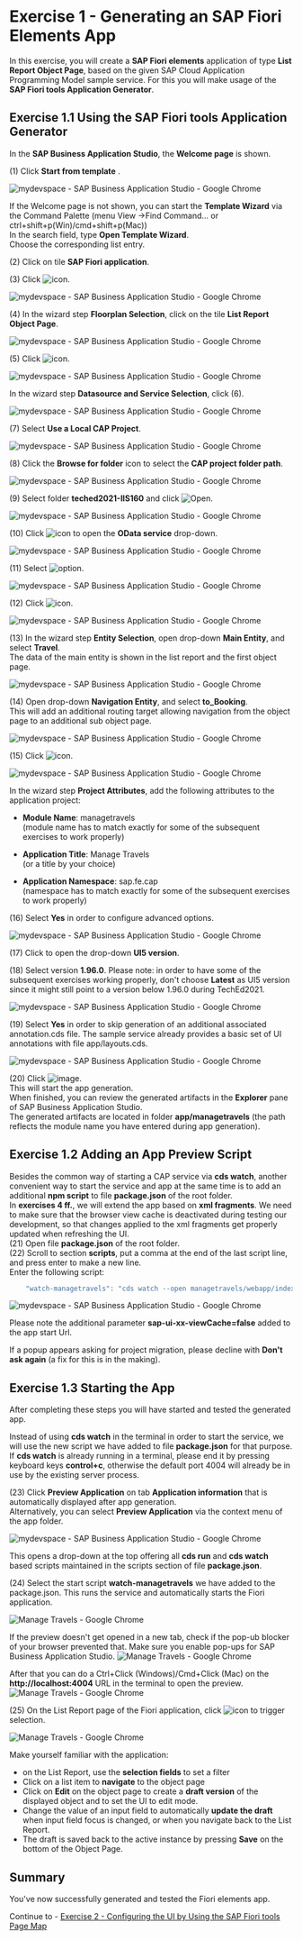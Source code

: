 # Exercise 1 - Generating an SAP Fiori Elements App

In this exercise, you will create a **SAP Fiori elements** application of type **List Report Object Page**, based on the given
SAP Cloud Application Programming Model sample service.
For this you will make usage of the **SAP Fiori tools Application Generator**.

## Exercise 1.1 Using the SAP Fiori tools Application Generator

In the **SAP Business Application Studio**, the **Welcome page** is shown.

\(1\) Click **Start from template** .

![mydevspace - SAP Business Application Studio - Google Chrome](images/img_0.png "mydevspace - SAP Business Application Studio - Google Chrome")

If the Welcome page is not shown, you can start the **Template Wizard** via the Command Palette
(menu View -\>Find Command... or ctrl+shift+p(Win)/cmd+shift+p(Mac))\
In the search field, type **Open Template Wizard**.\
Choose the corresponding list entry.

\(2\) Click on tile **SAP Fiori application**.

\(3\) Click ![icon](images/fieldicon.png).

![mydevspace - SAP Business Application Studio - Google Chrome](images/img_001.png "mydevspace - SAP Business Application Studio - Google Chrome")

\(4\) In the wizard step **Floorplan Selection**, click on the tile **List Report Object Page**.

![mydevspace - SAP Business Application Studio - Google Chrome](images/img_002.png "mydevspace - SAP Business Application Studio - Google Chrome")

\(5\) Click ![icon](images/fieldicon00.png).

![mydevspace - SAP Business Application Studio - Google Chrome](images/img_003.png "mydevspace - SAP Business Application Studio - Google Chrome")

In the wizard step **Datasource and Service Selection**, click \(6\).

![mydevspace - SAP Business Application Studio - Google Chrome](images/img_004.png "mydevspace - SAP Business Application Studio - Google Chrome")

\(7\) Select **Use a Local CAP Project**.

![mydevspace - SAP Business Application Studio - Google Chrome](images/img_005.png "mydevspace - SAP Business Application Studio - Google Chrome")

\(8\) Click the **Browse for folder** icon to select the **CAP project folder path**.

![mydevspace - SAP Business Application Studio - Google Chrome](images/img_006.png "mydevspace - SAP Business Application Studio - Google Chrome")

\(9\) Select folder **teched2021-IIS160** and click ![Open](images/fieldicon04.png).

![mydevspace - SAP Business Application Studio - Google Chrome](images/img_007.png "mydevspace - SAP Business Application Studio - Google Chrome")

\(10\) Click ![icon](images/fieldicon05.png) to open the **OData service** drop-down.

![mydevspace - SAP Business Application Studio - Google Chrome](images/img_008.png "mydevspace - SAP Business Application Studio - Google Chrome")

\(11\) Select  ![option](images/fieldicon06.png).

![mydevspace - SAP Business Application Studio - Google Chrome](images/img_009.png "mydevspace - SAP Business Application Studio - Google Chrome")

\(12\) Click ![icon](images/fieldicon07.png).

![mydevspace - SAP Business Application Studio - Google Chrome](images/img_010.png "mydevspace - SAP Business Application Studio - Google Chrome")

\(13\) In the wizard step **Entity Selection**, open drop-down **Main Entity**, and select **Travel**.\
The data of the main entity is shown in the list report and the first object page.

![mydevspace - SAP Business Application Studio - Google Chrome](images/img_011.png "mydevspace - SAP Business Application Studio - Google Chrome")

\(14\) Open drop-down **Navigation Entity**, and select **to_Booking**.\
This will add an additional routing target allowing navigation from the object page to an additional sub object page.

![mydevspace - SAP Business Application Studio - Google Chrome](images/img_012.png "mydevspace - SAP Business Application Studio - Google Chrome")

\(15\) Click ![icon](images/fieldicon10.png).

![mydevspace - SAP Business Application Studio - Google Chrome](images/img_013.png "mydevspace - SAP Business Application Studio - Google Chrome")

In the wizard step **Project Attributes**, add the following attributes to the application project:

- **Module Name**: managetravels\
(module name has to match exactly for some of the subsequent exercises to work properly)

- **Application Title**: Manage Travels\
(or a title by your choice)

- **Application Namespace**: sap.fe.cap\
(namespace has to match exactly for some of the subsequent exercises to work properly)

\(16\) Select **Yes** in order to configure advanced options.

![mydevspace - SAP Business Application Studio - Google Chrome](images/img_014.png "mydevspace - SAP Business Application Studio - Google Chrome")

\(17\) Click to open the drop-down **UI5 version**.

\(18\) Select version **1.96.0**.
Please note: in order to have some of the subsequent exercises working properly, don't choose **Latest** as UI5 version since it might still point to a version below 1.96.0 during TechEd2021.


![mydevspace - SAP Business Application Studio - Google Chrome](images/img_015.png "mydevspace - SAP Business Application Studio - Google Chrome")

\(19\) Select **Yes** in order to skip generation of an additional associated annotation.cds file.
The sample service already provides a basic set of UI annotations with file app/layouts.cds.

![mydevspace - SAP Business Application Studio - Google Chrome](images/img_016.png "mydevspace - SAP Business Application Studio - Google Chrome")

\(20\) Click  ![image](images/fieldicon13.png).\
This will start the app generation.\
When finished, you can review the generated artifacts in the **Explorer** pane of SAP Business Application Studio.\
The generated artifacts are located in folder **app/managetravels** (the path reflects the module name you have entered during app generation).

## Exercise 1.2 Adding an App Preview Script

Besides the common way of starting a CAP service via **cds watch**, another convenient way to start the service and app at the same time is to add an additional **npm script** to file **package.json** of the root folder.\
In **exercises 4 ff.**, we will extend the app based on **xml fragments**. We need to make sure that the browser view cache is deactivated during testing our development, so that changes applied to the xml fragments get properly updated when refreshing the UI.\
(21) Open file **package.json** of the root folder.\
(22) Scroll to section **scripts**, put a comma at the end of the last script line, and press enter to make a new line.\
Enter the following script:

```js
    "watch-managetravels": "cds watch --open managetravels/webapp/index.html?sap-ui-xx-viewCache=false#fe-lrop-v4" 
```

![mydevspace - SAP Business Application Studio - Google Chrome](images/img_017.png "mydevspace - SAP Business Application Studio - Google Chrome")

Please note the additional parameter **sap-ui-xx-viewCache=false** added to the app start Url.

If a popup appears asking for project migration, please decline with **Don't ask again**
(a fix for this is in the making).
## Exercise 1.3 Starting the App

After completing these steps you will have started and tested the generated app.

Instead of using **cds watch** in the terminal in order to start the service, we will use the new script we have added to file **package.json** for that purpose.\
If **cds watch** is already running in a terminal, please end it by pressing keyboard keys **control+c**, otherwise the default port 4004 will already be in use by the existing server process.

\(23\) Click **Preview Application** on tab **Application information** that is automatically displayed after app generation.\
Alternatively, you can select **Preview Application** via the context menu of the app folder.

![mydevspace - SAP Business Application Studio - Google Chrome](images/img_018.png "mydevspace - SAP Business Application Studio - Google Chrome")

This opens a drop-down at the top offering all **cds run** and **cds watch** based scripts maintained in the scripts section of file **package.json**.

\(24\) Select the start script **watch-managetravels** we have added to the package.json. This runs the service and automatically starts the Fiori application.

![Manage Travels - Google Chrome](images/img_019.png "Manage Travels - Google Chrome")

If the preview doesn't get opened in a new tab, check if the pop-ub blocker of your browser prevented that. Make sure you enable pop-ups
for SAP Business Application Studio.
![Manage Travels - Google Chrome](images/img_021.png "Manage Travels - Google Chrome")

After that you can do a Ctrl+Click (Windows)/Cmd+Click (Mac) on the **http://localhost:4004** URL in the terminal to open the preview.
![Manage Travels - Google Chrome](images/img_022.png "Manage Travels - Google Chrome")


\(25\) On the List Report page of the Fiori application, click ![icon](images/fieldicon16.png) to trigger selection.

![Manage Travels - Google Chrome](images/img_020.png "Manage Travels - Google Chrome")

Make yourself familiar with the application:

- on the List Report, use the **selection fields** to set a filter
- Click on a list item to **navigate** to the object page
- Click on **Edit** on the object page to create a **draft version** of the displayed object and to set the UI to edit mode.
- Change the value of an input field to automatically **update the draft** when input field focus is changed, or when you navigate back to the List Report.
- The draft is saved back to the active instance by pressing **Save** on the bottom of the Object Page.

## Summary

You've now successfully generated and tested the Fiori elements app.

Continue to - [Exercise 2 - Configuring the UI by Using the SAP Fiori tools Page Map](../ex2/README.md)
